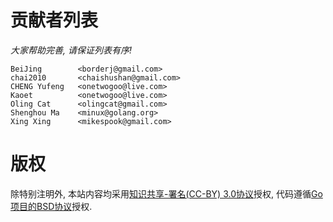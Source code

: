 # 贡献者列表


*大家帮助完善, 请保证列表有序!*

```
BeiJing        <borderj@gmail.com>
chai2010       <chaishushan@gmail.com>
CHENG Yufeng   <onetwogoo@live.com>
Kaoet          <onetwogoo@live.com>
Oling Cat      <olingcat@gmail.com>
Shenghou Ma    <minux@golang.org>
Xing Xing      <mikespook@gmail.com>
```

# 版权

除特别注明外, 本站内容均采用[知识共享-署名(CC-BY) 3.0协议](http://creativecommons.org/licenses/by/3.0/)授权, 代码遵循[Go项目的BSD协议](http://golang.org/LICENSE)授权.

